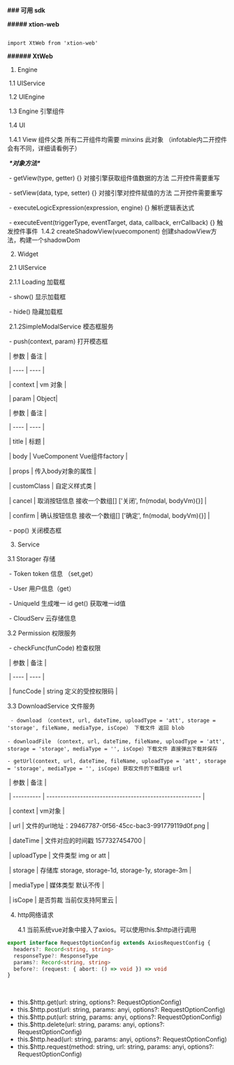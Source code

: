 **### 可用 sdk**



**##### xtion-web**



```

import XtWeb from 'xtion-web'

```

**###### XtWeb**



1. Engine

​    1.1 UIService

​    1.2 UIEngine

​    1.3 Engine 引擎组件

​    1.4 UI

​       1.4.1 View 组件父类 所有二开组件均需要 minxins 此对象 （infotable内二开控件会有不同，详细请看例子）

​      ***\*对象方法\****

​	      -  getView(type, getter) {} 对接引擎获取组件值数据的方法 二开控件需要重写

​    	  -  setView(data, type, setter) {} 对接引擎对控件赋值的方法 二开控件需要重写

​    	  -  executeLogicExpression(expression, engine) {} 解析逻辑表达式

​    	  -  executeEvent(triggerType, eventTarget, data, callback, errCallback) {} 触发控件事件
​      1.4.2 createShadowView(vuecomponent) 创建shadowView方法，构建一个shadowDom

2. Widget

​    2.1 UIService

​    2.1.1 Loading 加载框

​      - show() 显示加载框

​      - hide() 隐藏加载框

​    2.1.2SimpleModalService 模态框服务



​      - push(context, param) 打开模态框

​         | 参数 | 备注 |

​         | ---- | ---- |

​         | context | vm 对象 |

​         | param | Object|



​         | 参数 | 备注 |

​         |  ----  | ----  |

​         | title | 标题 |

​         | body | VueComponent Vue组件factory |

​         | props | 传入body对象的属性 |

​         | customClass | 自定义样式类 |

​         | cancel | 取消按钮信息 接收一个数组[] ['关闭', fn(modal, bodyVm){}] |

​         | confirm | 确认按钮信息 接收一个数组[] ['确定', fn(modal, bodyVm){}] |

​      - pop() 关闭模态框



3. Service

  3.1 Storager 存储

  ​    - Token token 信息 （set,get）

  ​    - User 用户信息（get）

  ​    - UniqueId 生成唯一 id  get() 获取唯一id值

  ​    - CloudServ 云存储信息



  3.2 Permission 权限服务

​       - checkFunc(funCode) 检查权限

​      | 参数 | 备注 |

​      | ---- | ---- |

​      | funcCode | string 定义的受控权限码 |



  3.3 DownloadService 文件服务

     - download （context, url, dateTime, uploadType = 'att', storage = 'storage', fileName, mediaType, isCope） 下载文件 返回 blob
    
    - downloadFile （context, url, dateTime, fileName, uploadType = 'att', storage = 'storage', mediaType = '', isCope）下载文件 直接弹出下载并保存
    
    - getUrl(context, url, dateTime, fileName, uploadType = 'att', storage = 'storage', mediaType = '', isCope) 获取文件的下载路径 url



​    | 参数       | 备注                                                    |

​    | ---------- | ------------------------------------------------------- |

​    | context    | vm对象                                                  |

​    | url        | 文件的url地址：29467787-0f56-45cc-bac3-991779119d0f.png |

​    | dateTime   | 文件对应的时间戳 1577327454700                          |

​    | uploadType | 文件类型 img or att                                     |

​    | storage    | 存储库 storage, storage-1d, storage-1y, storage-3m      |

​    | mediaType  | 媒体类型 默认不传                                       |

​    | isCope     | 是否剪裁 当前仅支持阿里云                               |

4. http网络请求

   4.1 当前系统vue对象中接入了axios。可以使用this.$http进行调用

```typescript
export interface RequestOptionConfig extends AxiosRequestConfig {
  headers?: Record<string, string>
  responseType?: ResponseType
  params?: Record<string, string>
  before?: (request: { abort: () => void }) => void
}
```

​	

   - this.$http.get(url: string, options?: RequestOptionConfig)
   - this.$http.post(url: string, params: anyi, options?: RequestOptionConfig)
   - this.$http.put(url: string, params: anyi, options?: RequestOptionConfig)
   - this.$http.delete(url: string, params: anyi, options?: RequestOptionConfig)
   - this.$http.head(url: string, params: anyi, options?: RequestOptionConfig)
   - this.$http.request(method: string, url: string, params: anyi, options?: RequestOptionConfig)